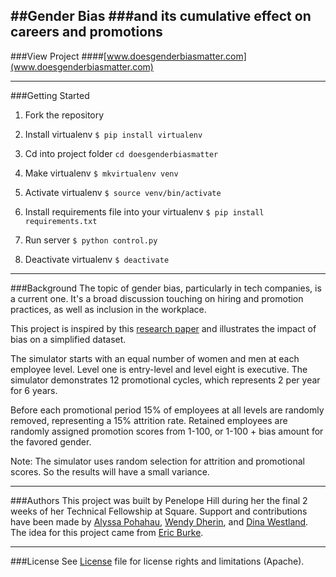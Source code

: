 ##Gender Bias 
###and its cumulative effect on careers and promotions
---

###View Project
####[www.doesgenderbiasmatter.com](www.doesgenderbiasmatter.com)

---

###Getting Started

1. Fork the repository

2. Install virtualenv `$ pip install virtualenv`

3. Cd into project folder `cd doesgenderbiasmatter`

4. Make virtualenv  `$ mkvirtualenv venv`

5. Activate virtualenv `$ source venv/bin/activate`

6. Install requirements file into your virtualenv `$ pip install requirements.txt`

7. Run server `$ python control.py`

8. Deactivate virtualenv `$ deactivate`


---
###Background
The topic of gender bias, particularly in tech companies, is a current one. It's a broad discussion touching on hiring and promotion practices, as well as inclusion in the workplace. 

This project is inspired by this [research paper](http://www.ruf.rice.edu/~lane/papers/male_female.pdf) and illustrates the impact of bias on a simplified dataset.

The simulator starts with an equal number of women and men at each employee level. Level one is entry-level and level eight is executive. The simulator demonstrates 12 promotional cycles, which represents 2 per year for 6 years.

Before each promotional period 15% of employees at all levels are randomly removed, representing a 15% attrition rate. Retained employees are randomly assigned promotion scores from 1-100, or 1-100 + bias amount for the favored gender.

Note: The simulator uses random selection for attrition and promotional scores. So the results will have a small variance.

---
###Authors
This project was built by Penelope Hill during her the final 2 weeks of her Technical Fellowship at Square. Support and contributions have been made by [Alyssa Pohahau](https://github.com/alyssa), [Wendy Dherin](https://github.com/doubledherin), and [Dina Westland](https://github.com/dina). The idea for this project came from [Eric Burke](https://github.com/eburke). 

---
###License
See [License](LICENSE.txt) file for license rights and limitations (Apache).








